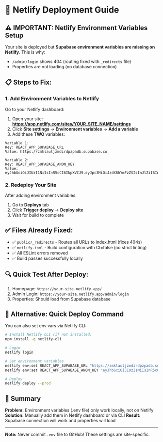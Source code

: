 # 🚀 Netlify Deployment Guide

## ⚠️ IMPORTANT: Netlify Environment Variables Setup

Your site is deployed but **Supabase environment variables are missing on Netlify**. This is why:
- `/admin/login` shows 404 (routing fixed with `_redirects` file)
- Properties are not loading (no database connection)

## 📋 Steps to Fix:

### 1. Add Environment Variables to Netlify

Go to your Netlify dashboard:
1. Open your site: **https://app.netlify.com/sites/YOUR_SITE_NAME/settings**
2. Click **Site settings** → **Environment variables** → **Add a variable**
3. Add these **TWO** variables:

```
Variable 1:
Key: REACT_APP_SUPABASE_URL
Value: https://zmklauljzmdirdpzpadb.supabase.co

Variable 2:
Key: REACT_APP_SUPABASE_ANON_KEY
Value: eyJhbGciOiJIUzI1NiIsInR5cCI6IkpXVCJ9.eyJpc3MiOiJzdXBhYmFzZSIsInJlZiI6Inpta2xhdWxqem1kaXJkcHpwYWRiIiwicm9sZSI6ImFub24iLCJpYXQiOjE3NTk5MTUxMjYsImV4cCI6MjA3NTQ5MTEyNn0.0CGTXUgV2i_gZ3Wi8s2W4w0xxI2GLmSq4ajifsFMQXQ
```

### 2. Redeploy Your Site

After adding environment variables:
1. Go to **Deploys** tab
2. Click **Trigger deploy** → **Deploy site**
3. Wait for build to complete

## ✅ Files Already Fixed:

- ✅ `public/_redirects` - Routes all URLs to index.html (fixes 404s)
- ✅ `netlify.toml` - Build configuration with CI=false (no strict linting)
- ✅ All ESLint errors removed
- ✅ Build passes successfully locally

## 🔍 Quick Test After Deploy:

1. Homepage: `https://your-site.netlify.app/`
2. Admin Login: `https://your-site.netlify.app/admin/login`
3. Properties: Should load from Supabase database

## 🎯 Alternative: Quick Deploy Command

You can also set env vars via Netlify CLI:

```bash
# Install Netlify CLI (if not installed)
npm install -g netlify-cli

# Login
netlify login

# Set environment variables
netlify env:set REACT_APP_SUPABASE_URL "https://zmklauljzmdirdpzpadb.supabase.co"
netlify env:set REACT_APP_SUPABASE_ANON_KEY "eyJhbGciOiJIUzI1NiIsInR5cCI6IkpXVCJ9.eyJpc3MiOiJzdXBhYmFzZSIsInJlZiI6Inpta2xhdWxqem1kaXJkcHpwYWRiIiwicm9sZSI6ImFub24iLCJpYXQiOjE3NTk5MTUxMjYsImV4cCI6MjA3NTQ5MTEyNn0.0CGTXUgV2i_gZ3Wi8s2W4w0xxI2GLmSq4ajifsFMQXQ"

# Deploy
netlify deploy --prod
```

## 📌 Summary

**Problem:** Environment variables (.env file) only work locally, not on Netlify
**Solution:** Manually add them in Netlify dashboard or via CLI
**Result:** Supabase connection will work and properties will load

---
**Note:** Never commit `.env` file to GitHub! These settings are site-specific.
